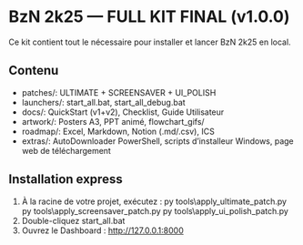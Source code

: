 BzN 2k25 — FULL KIT FINAL (v1.0.0)
===================================

Ce kit contient tout le nécessaire pour installer et lancer BzN 2k25 en local.

Contenu
-------
- patches/: ULTIMATE + SCREENSAVER + UI_POLISH
- launchers/: start_all.bat, start_all_debug.bat
- docs/: QuickStart (v1+v2), Checklist, Guide Utilisateur
- artwork/: Posters A3, PPT animé, flowchart_gifs/
- roadmap/: Excel, Markdown, Notion (.md/.csv), ICS
- extras/: AutoDownloader PowerShell, scripts d’installeur Windows, page web de téléchargement

Installation express
--------------------
1) À la racine de votre projet, exécutez :
   py tools\apply_ultimate_patch.py
   py tools\apply_screensaver_patch.py
   py tools\apply_ui_polish_patch.py
2) Double-cliquez start_all.bat
3) Ouvrez le Dashboard : http://127.0.0.1:8000
